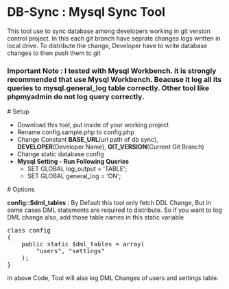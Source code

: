 # DB-Sync : Mysql Sync Tool
<p>
This tool use to sync database among developers working in git version control project. In this each git branch have seprate changes logs written in local drive. To distribute the change, Developer have to write database changes to then push them to git
<h3>
<b>Important Note : </b> I tested with Mysql Workbench. it is strongly recommended that use Mysql Workbench. Beacuse it log all its queries to mysql.general_log table correctly. Other tool like phpmyadmin do not log query correctly.</h3>
</p>
# Setup
<p>
<ul>
<li>Download this tool, put inside of your working project</li>
<li>Rename config.sample.php to config.php</li>
<li>Change Constant <b>BASE_URL</b>(url path of db sync), <b>DEVELOPER</b>(Developer Name), <b>GIT_VERSION</b>(Current Git Branch)</li>
<li>Change static database config</li>
<li><b>Mysql Setting - Run Following Queries</b>
  <ul>
    <li>SET GLOBAL log_output = 'TABLE';</li>
    <li>SET GLOBAL general_log = 'ON';</li>
  </ul>
  </li>
</ul>
</p>
# Options 
<p>
<b>config::$dml_tables</b> : By Default this tool only fetch DDL Change, But in some cases DML statements are required to distribute. So if you want to log DML change also, add those table names in this static variable
<br/>
<pre>
class config
{
    public static $dml_tables = array(
        "users", "settings"
    );
}
</pre>
In above Code, Tool will also log DML Changes of users and settings table.
</p>
